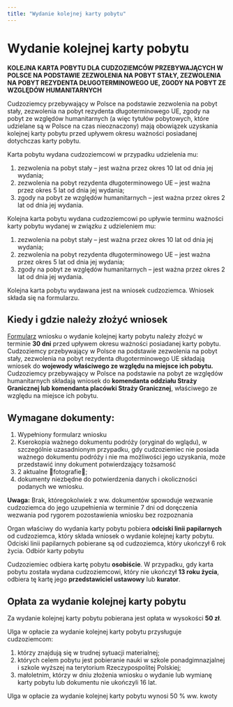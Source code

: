 ```yaml
---
title: "Wydanie kolejnej karty pobytu"
---
```


# Wydanie kolejnej karty pobytu

**KOLEJNA KARTA POBYTU DLA CUDZOZIEMCÓW PRZEBYWAJĄCYCH W POLSCE NA PODSTAWIE ZEZWOLENIA NA POBYT STAŁY, ZEZWOLENIA NA POBYT REZYDENTA DŁUGOTERMINOWEGO UE, ZGODY NA POBYT ZE WZGLĘDÓW HUMANITARNYCH**

Cudzoziemcy przebywający w Polsce na podstawie zezwolenia na pobyt stały, zezwolenia na pobyt rezydenta długoterminowego UE, zgody na pobyt ze względów humanitarnych (a więc tytułów pobytowych, które udzielane są w Polsce na czas nieoznaczony) mają obowiązek uzyskania kolejnej karty pobytu przed upływem okresu ważności posiadanej dotychczas karty pobytu.

Karta pobytu wydana cudzoziemcowi w przypadku udzielenia mu:

1. zezwolenia na pobyt stały – jest ważna przez okres 10 lat od dnia jej wydania;
2. zezwolenia na pobyt rezydenta długoterminowego UE – jest ważna przez okres 5 lat od dnia jej wydania;
3. zgody na pobyt ze względów humanitarnych – jest ważna przez okres 2 lat od dnia jej wydania.

Kolejna karta pobytu wydana cudzoziemcowi po upływie terminu ważności karty pobytu wydanej w związku z udzieleniem mu:

1. zezwolenia na pobyt stały – jest ważna przez okres 10 lat od dnia jej wydania;
2. zezwolenia na pobyt rezydenta długoterminowego UE – jest ważna przez okres 5 lat od dnia jej wydania;
3. zgody na pobyt ze względów humanitarnych – jest ważna przez okres 2 lat od dnia jej wydania.

Kolejna karta pobytu wydawana jest na wniosek cudzoziemca. Wniosek składa się na formularzu.

## Kiedy i gdzie należy złożyć wniosek

[Formularz](../static/pdfs/Wniosek-o-wydanie-lub-wymianę-karty-pobytu.pdf) wniosku o wydanie kolejnej karty pobytu należy złożyć w terminie **30 dni** przed upływem okresu ważności posiadanej karty pobytu.
Cudzoziemcy przebywający w Polsce na podstawie zezwolenia na pobyt stały, zezwolenia na pobyt rezydenta długoterminowego UE składają wniosek do **wojewody właściwego ze względu na miejsce ich pobytu.**
Cudzoziemcy przebywający w Polsce na podstawie na pobyt ze względów humanitarnych składają wniosek do **komendanta oddziału Straży Granicznej lub komendanta placówki Straży Granicznej**, właściwego ze względu na miejsce ich pobytu.

## Wymagane dokumenty:

1. Wypełniony formularz wniosku
2. Kserokopia ważnego dokumentu podróży (oryginał do wglądu), w szczególnie uzasadnionym przypadku, gdy cudzoziemiec nie posiada ważnego dokumentu podróży i nie ma możliwości jego uzyskania, może przedstawić inny dokument potwierdzający tożsamość
3. 2 aktualne fotografie;
4. dokumenty niezbędne do potwierdzenia danych i okoliczności podanych we wniosku.

**Uwaga:** Brak, któregokolwiek z ww. dokumentów spowoduje wezwanie cudzoziemca do jego uzupełnienia w terminie 7 dni od doręczenia wezwania pod rygorem pozostawienia wniosku bez rozpoznania

Organ właściwy do wydania karty pobytu pobiera **odciski linii papilarnych** od cudzoziemca, który składa wniosek o wydanie kolejnej karty pobytu. Odciski linii papilarnych pobierane są od cudzoziemca, który ukończył 6 rok życia.
Odbiór karty pobytu

Cudzoziemiec odbiera kartę pobytu **osobiście**.
W przypadku, gdy karta pobytu została wydana cudzoziemcowi, który nie ukończył **13 roku życia**, odbiera tę kartę jego **przedstawiciel ustawowy** lub **kurator**.

## Opłata za wydanie kolejnej karty pobytu

Za wydanie kolejnej karty pobytu pobierana jest opłata w wysokości **50 zł**.

Ulga w opłacie za wydanie kolejnej karty pobytu przysługuje cudzoziemcom:

1. którzy znajdują się w trudnej sytuacji materialnej;
2. których celem pobytu jest pobieranie nauki w szkole ponadgimnazjalnej i szkole wyższej na terytorium Rzeczypospolitej Polskiej;
3. małoletnim, którzy w dniu złożenia wniosku o wydanie lub wymianę karty pobytu lub dokumentu nie ukończyli 16 lat.

Ulga w opłacie za wydanie kolejnej karty pobytu wynosi 50 % ww. kwoty
